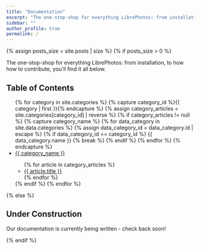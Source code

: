 ```yaml
---
title: "Documentation"
excerpt: "The one-stop-shop for everything LibrePhotos: from installation, to how how to contribute, you'll find it all here."
sidebar: ""
author_profile: true
permalink: /
---
```


{% assign posts_size = site.posts | size %}
{% if posts_size > 0 %}

The one-stop-shop for everything LibrePhotos: from installation, to how how to contribute, you'll find it all below.

## Table of Contents

<ul>
	{% for category in site.categories %}
	{% capture category_id %}{{ category | first }}{% endcapture %}
	{% assign category_articles = site.categories[category_id] | reverse %}
	{% if category_articles != null %}
	{% capture category_name %}
	{% for data_category in site.data.categories %}
	{% assign data_category_id = data_category.id | escape %}
	{% if data_category_id == category_id %}
	{{ data_category.name }}
	{% break %}
	{% endif %}
	{% endfor %}
	{% endcapture %}
	<li><a href="/{{ category_id }}">{{ category_name }}</a></li>
	<ul>
	{% for article in category_articles %}
	<li><a href="{{ article.url | relative_url }}">{{ article.title }}</a></li>
	{% endfor %}
	</ul>
	{% endif %}
	{% endfor %}
</ul>

{% else %}

## Under Construction

Our documentation is currently being written - check back soon!

{% endif %}